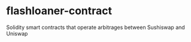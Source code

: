 # flashloaner-contract
Solidity smart contracts that operate arbitrages between Sushiswap and Uniswap
